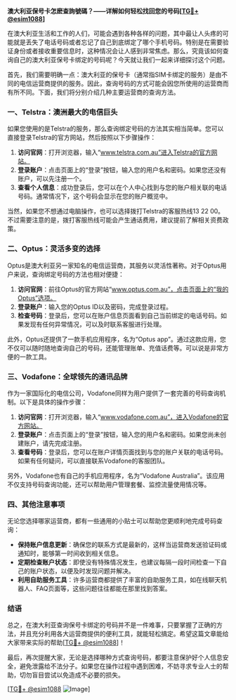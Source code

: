 **澳大利亚保号卡怎麽查詢號碼？——详解如何轻松找回您的号码[[TG💪+ @esim1088](https://t.me/s/esim1088)]**

在澳大利亚生活和工作的人们，可能会遇到各种各样的问题，其中最让人头疼的可能就是丢失了电话号码或者忘记了自己到底绑定了哪个手机号码。特别是在需要验证身份或者接收重要信息时，这种情况会让人感到非常焦虑。那么，究竟该如何查询自己的澳大利亚保号卡绑定的号码呢？今天就让我们一起来详细探讨这个问题。

首先，我们需要明确一点：澳大利亚的保号卡（通常指SIM卡绑定的服务）是由不同的电信运营商提供的服务。因此，查询号码的方式可能会因您所使用的运营商而有所不同。下面，我们将分别介绍几种主要运营商的查询方法。

### 一、Telstra：澳洲最大的电信巨头

如果您使用的是Telstra的服务，那么查询绑定号码的方法其实相当简单。您可以直接登录Telstra的官方网站，然后按照以下步骤操作：

1. **访问官网**：打开浏览器，输入“www.telstra.com.au”进入Telstra的官方网站。
2. **登录账户**：点击页面上的“登录”按钮，输入您的用户名和密码。如果您还没有账户，可以先注册一个。
3. **查看个人信息**：成功登录后，您可以在个人中心找到与您的账户相关联的电话号码。通常情况下，这个号码会显示在您的账户概览中。

当然，如果您不想通过电脑操作，也可以选择拨打Telstra的客服热线13 22 00。不过需要注意的是，拨打客服热线可能会产生通话费用，建议提前了解相关资费政策。

### 二、Optus：灵活多变的选择

Optus是澳大利亚另一家知名的电信运营商，其服务以灵活性著称。对于Optus用户来说，查询绑定号码的方法也相对便捷：

1. **访问官网**：前往Optus的官方网站“www.optus.com.au”，点击页面上的“我的Optus”选项。
2. **登录账户**：输入您的Optus ID以及密码，完成登录过程。
3. **检查号码**：登录后，您可以在账户信息页面看到自己当前绑定的电话号码。如果发现有任何异常情况，可以及时联系客服进行处理。

此外，Optus还提供了一款手机应用程序，名为“Optus app”。通过这款应用，您不仅可以随时随地查询自己的号码，还能管理账单、充值话费等。可以说是非常方便的一款工具。

### 三、Vodafone：全球领先的通讯品牌

作为一家国际化的电信公司，Vodafone同样为用户提供了一套完善的号码查询机制。以下是具体的操作步骤：

1. **访问官网**：打开浏览器，输入“www.vodafone.com.au”，进入Vodafone的官方网站。
2. **登录账户**：点击页面上的“登录”按钮，输入您的用户名和密码。如果您尚未创建账户，请先完成注册。
3. **查看号码**：登录后，您可以在账户详情页面找到与您的账户关联的电话号码。如果有任何疑问，可以直接联系Vodafone的客服团队。

另外，Vodafone也有自己的手机应用程序，名为“Vodafone Australia”。该应用不仅支持号码查询功能，还可以帮助用户管理套餐、监控流量使用情况等。

### 四、其他注意事项

无论您选择哪家运营商，都有一些通用的小贴士可以帮助您更顺利地完成号码查询：

- **保持账户信息更新**：确保您的联系方式是最新的，这样当运营商发送验证码或通知时，能够第一时间收到相关信息。
- **定期检查账户状态**：即使没有特殊情况发生，也建议每隔一段时间检查一下自己的账户状态，以便及时发现问题并解决。
- **利用自助服务工具**：许多运营商都提供了丰富的自助服务工具，如在线聊天机器人、FAQ页面等，这些问题往往都能在那里找到答案。

### 结语

总之，在澳大利亚查询保号卡绑定的号码并不是一件难事，只要掌握了正确的方法，并且充分利用各大运营商提供的便利工具，就能轻松搞定。希望这篇文章能给大家带来实际的帮助[[TG💪+ @esim1088](https://t.me/s/esim1088)]！

最后，再次提醒大家，无论是选择哪种方式查询号码，都要注意保护好个人信息安全，避免泄露给不法分子。如果您在操作过程中遇到困难，不妨寻求专业人士的帮助，切勿盲目尝试以免造成不必要的损失。

[[TG💪+ @esim1088](https://t.me/s/esim1088) ![Image](https://i.postimg.cc/4NQfJmqS/Snipaste-2025-05-13-00-14-12.png)]